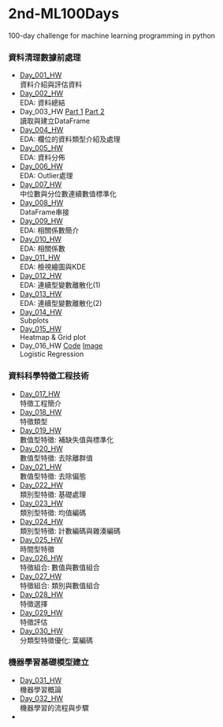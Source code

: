 ﻿# 2nd-ML100Days
100-day challenge for machine learning programming in python<br>

### 資料清理數據前處理<br>
* [Day_001_HW](https://github.com/AnHungTai/2nd-ML100Days/blob/master/homework/Day_001_HW.ipynb)<br>
    資料介紹與評估資料
* [Day_002_HW](https://github.com/AnHungTai/2nd-ML100Days/blob/master/homework/Day_002_HW.ipynb)<br>
    EDA: 資料總結
* Day_003_HW [Part 1](https://github.com/AnHungTai/2nd-ML100Days/blob/master/homework/Day_003-1_HW.ipynb) [Part 2](https://github.com/AnHungTai/2nd-ML100Days/blob/master/homework/Day_003-1_HW.ipynb)<br>
    讀取與建立DataFrame
* [Day_004_HW](https://github.com/AnHungTai/2nd-ML100Days/blob/master/homework/Day_004_HW.ipynb)<br>
    EDA: 欄位的資料類型介紹及處理
* [Day_005_HW](https://github.com/AnHungTai/2nd-ML100Days/blob/master/homework/Day_005_HW.ipynb)<br>
    EDA: 資料分佈
* [Day_006_HW](https://github.com/AnHungTai/2nd-ML100Days/blob/master/homework/Day_006_HW.ipynb)<br>
    EDA: Outlier處理
* [Day_007_HW](https://github.com/AnHungTai/2nd-ML100Days/blob/master/homework/Day_007_HW.ipynb)<br>
    中位數與分位數連續數值標準化
* [Day_008_HW](https://github.com/AnHungTai/2nd-ML100Days/blob/master/homework/Day_008_HW.ipynb)<br>
    DataFrame串接
* [Day_009_HW](https://github.com/AnHungTai/2nd-ML100Days/blob/master/homework/Day_009_HW.ipynb)<br>
    EDA: 相關係數簡介
* [Day_010_HW](https://github.com/AnHungTai/2nd-ML100Days/blob/master/homework/Day_010_HW.ipynb)<br>
    EDA: 相關係數
* [Day_011_HW](https://github.com/AnHungTai/2nd-ML100Days/blob/master/homework/Day_011_HW.ipynb)<br>
    EDA: 檢視繪圖與KDE
* [Day_012_HW](https://github.com/AnHungTai/2nd-ML100Days/blob/master/homework/Day_012_HW.ipynb)<br>
    EDA: 連續型變數離散化(1)
* [Day_013_HW](https://github.com/AnHungTai/2nd-ML100Days/blob/master/homework/Day_013_HW.ipynb)<br>
    EDA: 連續型變數離散化(2)
* [Day_014_HW](https://github.com/AnHungTai/2nd-ML100Days/blob/master/homework/Day_014_HW.ipynb)<br>
    Subplots
* [Day_015_HW](https://github.com/AnHungTai/2nd-ML100Days/blob/master/homework/Day_015_HW.ipynb)<br>
    Heatmap & Grid plot
* Day_016_HW [Code](https://github.com/AnHungTai/2nd-ML100Days/blob/master/homework/Day_016_HW.ipynb) [Image](https://github.com/AnHungTai/2nd-ML100Days/blob/master/homework/Day_016_HW.jpg)<br>
    Logistic Regression<br>
### 資料科學特徵工程技術<br>   
* [Day_017_HW](https://github.com/AnHungTai/2nd-ML100Days/blob/master/homework/Day_017_HW.ipynb)<br>
    特徵工程簡介<br>
* [Day_018_HW](https://github.com/AnHungTai/2nd-ML100Days/blob/master/homework/Day_018_HW.ipynb)<br>
    特徵類型<br>
* [Day_019_HW](https://github.com/AnHungTai/2nd-ML100Days/blob/master/homework/Day_019_HW.ipynb)<br>
    數值型特徵: 補缺失值與標準化
* [Day_020_HW](https://github.com/AnHungTai/2nd-ML100Days/blob/master/homework/Day_020_HW.ipynb)<br>
    數值型特徵: 去除離群值
* [Day_021_HW](https://github.com/AnHungTai/2nd-ML100Days/blob/master/homework/Day_021_HW.ipynb)<br>
    數值型特徵: 去除偏態
* [Day_022_HW](https://github.com/AnHungTai/2nd-ML100Days/blob/master/homework/Day_022_HW.ipynb)<br>
    類別型特徵: 基礎處理
* [Day_023_HW](https://github.com/AnHungTai/2nd-ML100Days/blob/master/homework/Day_023_HW.ipynb)<br>
    類別型特徵: 均值編碼
* [Day_024_HW](https://github.com/AnHungTai/2nd-ML100Days/blob/master/homework/Day_024_HW.ipynb)<br>
    類別型特徵: 計數編碼與雜湊編碼
* [Day_025_HW](https://github.com/AnHungTai/2nd-ML100Days/blob/master/homework/Day_025_HW.ipynb)<br>
    時間型特徵
* [Day_026_HW](https://github.com/AnHungTai/2nd-ML100Days/blob/master/homework/Day_026_HW.ipynb)<br>
    特徵組合: 數值與數值組合
* [Day_027_HW](https://github.com/AnHungTai/2nd-ML100Days/blob/master/homework/Day_027_HW.ipynb)<br>
    特徵組合: 類別與數值組合
* [Day_028_HW](https://github.com/AnHungTai/2nd-ML100Days/blob/master/homework/Day_028_HW.ipynb)<br>
    特徵選擇
* [Day_029_HW](https://github.com/AnHungTai/2nd-ML100Days/blob/master/homework/Day_029_HW.ipynb)<br>
    特徵評估
* [Day_030_HW](https://github.com/AnHungTai/2nd-ML100Days/blob/master/homework/Day_030_HW.ipynb)<br>
    分類型特徵優化: 葉編碼<br>
### 機器學習基礎模型建立<br>   
* [Day_031_HW](https://github.com/AnHungTai/2nd-ML100Days/blob/master/homework/Day_031_HW.ipynb)<br>
    機器學習概論
* [Day_032_HW](https://github.com/AnHungTai/2nd-ML100Days/blob/master/homework/Day_032_HW.ipynb)<br>
    機器學習的流程與步驟
*